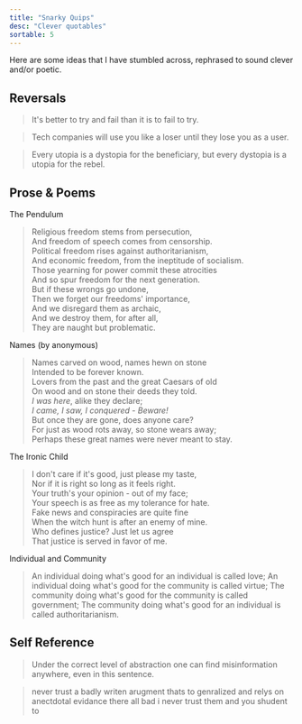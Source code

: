 ```yaml
---
title: "Snarky Quips"
desc: "Clever quotables"
sortable: 5
---
```


Here are some ideas that I have stumbled across, rephrased to sound clever and/or poetic.

## Reversals

>It's better to try and fail than it is to fail to try.

>Tech companies will use you like a loser until they lose you as a user.

>Every utopia is a dystopia for the beneficiary, but every dystopia is a utopia for the rebel.

## Prose & Poems

The Pendulum  
>Religious freedom stems from persecution,  
>And freedom of speech comes from censorship.  
>Political freedom rises against authoritarianism,  
>And economic freedom, from the ineptitude of socialism.  
>Those yearning for power commit these atrocities  
>And so spur freedom for the next generation.  
>But if these wrongs go undone,  
>Then we forget our freedoms' importance,  
>And we disregard them as archaic,  
>And we destroy them, for after all,  
>They are naught but problematic.  

Names (by anonymous)  
>Names carved on wood, names hewn on stone  
>Intended to be forever known.  
>Lovers from the past and the great Caesars of old  
>On wood and on stone their deeds they told.  
>_I was here_, alike they declare;  
>_I came, I saw, I conquered - Beware!_  
>But once they are gone, does anyone care?  
>For just as wood rots away, so stone wears away;  
>Perhaps these great names were never meant to stay.  

The Ironic Child
>I don't care if it's good, just please my taste,  
>Nor if it is right so long as it feels right.  
>Your truth's your opinion - out of my face;  
>Your speech is as free as my tolerance for hate.  
>Fake news and conspiracies are quite fine  
>When the witch hunt is after an enemy of mine.  
>Who defines justice? Just let us agree  
>That justice is served in favor of me.  

Individual and Community
>An individual doing what's good for an individual is called love;
>An individual doing what's good for the community is called virtue;
>The community doing what's good for the community is called government;
>The community doing what's good for an individual is called authoritarianism.

## Self Reference

>Under the correct level of abstraction one can find misinformation anywhere, even in this sentence.

>never trust a badly writen arugment thats to genralized and relys on anectdotal evidance there all bad i never trust them and you shudent to
